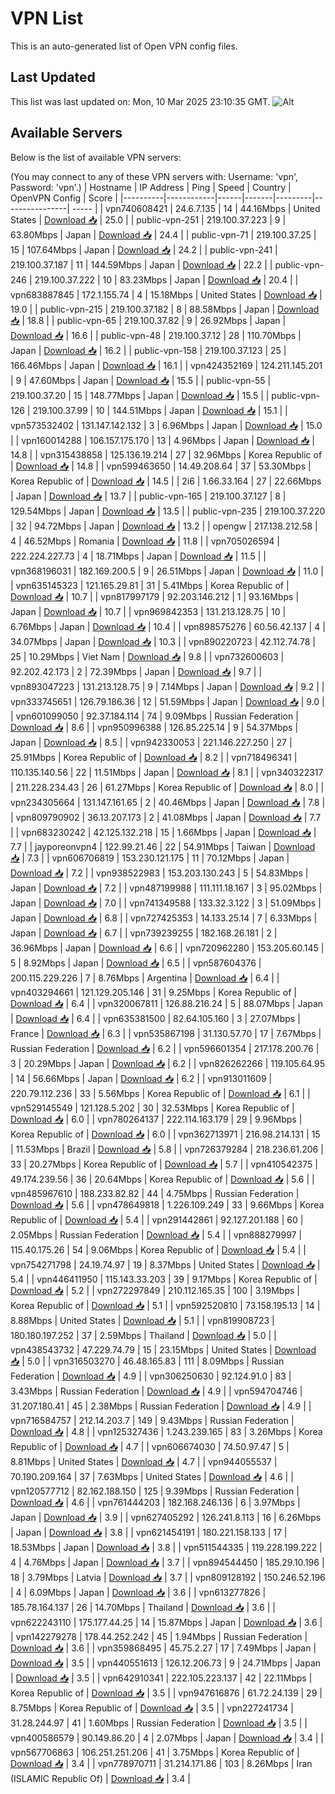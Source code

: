 # VPN List

This is an auto-generated list of Open VPN config files.

## Last Updated

This list was last updated on: Mon, 10 Mar 2025 23:10:35 GMT.
![Alt](https://repobeats.axiom.co/api/embed/186b98318ef1479477931607c1ad7d823f12451f.svg "Repobeats analytics image")

## Available Servers

Below is the list of available VPN servers:

(You may connect to any of these VPN servers with: Username: 'vpn', Password: 'vpn'.)
| Hostname | IP Address | Ping | Speed | Country | OpenVPN Config | Score |
|----------|------------|------|-------|---------|----------------| ----- |
| vpn740608421 | 24.6.7.135 | 14 | 44.16Mbps | United States | [Download 📥](./configs/server_0_US.ovpn) | 25.0 |
| public-vpn-251 | 219.100.37.223 | 9 | 63.80Mbps | Japan | [Download 📥](./configs/server_1_JP.ovpn) | 24.4 |
| public-vpn-71 | 219.100.37.25 | 15 | 107.64Mbps | Japan | [Download 📥](./configs/server_2_JP.ovpn) | 24.2 |
| public-vpn-241 | 219.100.37.187 | 11 | 144.59Mbps | Japan | [Download 📥](./configs/server_3_JP.ovpn) | 22.2 |
| public-vpn-246 | 219.100.37.222 | 10 | 83.23Mbps | Japan | [Download 📥](./configs/server_4_JP.ovpn) | 20.4 |
| vpn683887845 | 172.1.155.74 | 4 | 15.18Mbps | United States | [Download 📥](./configs/server_5_US.ovpn) | 19.0 |
| public-vpn-215 | 219.100.37.182 | 8 | 88.58Mbps | Japan | [Download 📥](./configs/server_6_JP.ovpn) | 18.8 |
| public-vpn-65 | 219.100.37.82 | 9 | 26.92Mbps | Japan | [Download 📥](./configs/server_7_JP.ovpn) | 16.6 |
| public-vpn-48 | 219.100.37.12 | 28 | 110.70Mbps | Japan | [Download 📥](./configs/server_8_JP.ovpn) | 16.2 |
| public-vpn-158 | 219.100.37.123 | 25 | 166.46Mbps | Japan | [Download 📥](./configs/server_9_JP.ovpn) | 16.1 |
| vpn424352169 | 124.211.145.201 | 9 | 47.60Mbps | Japan | [Download 📥](./configs/server_10_JP.ovpn) | 15.5 |
| public-vpn-55 | 219.100.37.20 | 15 | 148.77Mbps | Japan | [Download 📥](./configs/server_11_JP.ovpn) | 15.5 |
| public-vpn-126 | 219.100.37.99 | 10 | 144.51Mbps | Japan | [Download 📥](./configs/server_12_JP.ovpn) | 15.1 |
| vpn573532402 | 131.147.142.132 | 3 | 6.96Mbps | Japan | [Download 📥](./configs/server_13_JP.ovpn) | 15.0 |
| vpn160014288 | 106.157.175.170 | 13 | 4.96Mbps | Japan | [Download 📥](./configs/server_14_JP.ovpn) | 14.8 |
| vpn315438858 | 125.136.19.214 | 27 | 32.96Mbps | Korea Republic of | [Download 📥](./configs/server_15_KR.ovpn) | 14.8 |
| vpn599463650 | 14.49.208.64 | 37 | 53.30Mbps | Korea Republic of | [Download 📥](./configs/server_16_KR.ovpn) | 14.5 |
| 2i6 | 1.66.33.164 | 27 | 22.66Mbps | Japan | [Download 📥](./configs/server_17_JP.ovpn) | 13.7 |
| public-vpn-165 | 219.100.37.127 | 8 | 129.54Mbps | Japan | [Download 📥](./configs/server_18_JP.ovpn) | 13.5 |
| public-vpn-235 | 219.100.37.220 | 32 | 94.72Mbps | Japan | [Download 📥](./configs/server_19_JP.ovpn) | 13.2 |
| opengw | 217.138.212.58 | 4 | 46.52Mbps | Romania | [Download 📥](./configs/server_20_RO.ovpn) | 11.8 |
| vpn705026594 | 222.224.227.73 | 4 | 18.71Mbps | Japan | [Download 📥](./configs/server_21_JP.ovpn) | 11.5 |
| vpn368196031 | 182.169.200.5 | 9 | 26.51Mbps | Japan | [Download 📥](./configs/server_22_JP.ovpn) | 11.0 |
| vpn635145323 | 121.165.29.81 | 31 | 5.41Mbps | Korea Republic of | [Download 📥](./configs/server_23_KR.ovpn) | 10.7 |
| vpn817997179 | 92.203.146.212 | 1 | 93.16Mbps | Japan | [Download 📥](./configs/server_24_JP.ovpn) | 10.7 |
| vpn969842353 | 131.213.128.75 | 10 | 6.76Mbps | Japan | [Download 📥](./configs/server_25_JP.ovpn) | 10.4 |
| vpn898575276 | 60.56.42.137 | 4 | 34.07Mbps | Japan | [Download 📥](./configs/server_26_JP.ovpn) | 10.3 |
| vpn890220723 | 42.112.74.78 | 25 | 10.29Mbps | Viet Nam | [Download 📥](./configs/server_27_VN.ovpn) | 9.8 |
| vpn732600603 | 92.202.42.173 | 2 | 72.39Mbps | Japan | [Download 📥](./configs/server_28_JP.ovpn) | 9.7 |
| vpn893047223 | 131.213.128.75 | 9 | 7.14Mbps | Japan | [Download 📥](./configs/server_29_JP.ovpn) | 9.2 |
| vpn333745651 | 126.79.186.36 | 12 | 51.59Mbps | Japan | [Download 📥](./configs/server_30_JP.ovpn) | 9.0 |
| vpn601099050 | 92.37.184.114 | 74 | 9.09Mbps | Russian Federation | [Download 📥](./configs/server_31_RU.ovpn) | 8.6 |
| vpn950996388 | 126.85.225.14 | 9 | 54.37Mbps | Japan | [Download 📥](./configs/server_32_JP.ovpn) | 8.5 |
| vpn942330053 | 221.146.227.250 | 27 | 25.91Mbps | Korea Republic of | [Download 📥](./configs/server_33_KR.ovpn) | 8.2 |
| vpn718496341 | 110.135.140.56 | 22 | 11.51Mbps | Japan | [Download 📥](./configs/server_34_JP.ovpn) | 8.1 |
| vpn340322317 | 211.228.234.43 | 26 | 61.27Mbps | Korea Republic of | [Download 📥](./configs/server_35_KR.ovpn) | 8.0 |
| vpn234305664 | 131.147.161.65 | 2 | 40.46Mbps | Japan | [Download 📥](./configs/server_36_JP.ovpn) | 7.8 |
| vpn809790902 | 36.13.207.173 | 2 | 41.08Mbps | Japan | [Download 📥](./configs/server_37_JP.ovpn) | 7.7 |
| vpn683230242 | 42.125.132.218 | 15 | 1.66Mbps | Japan | [Download 📥](./configs/server_38_JP.ovpn) | 7.7 |
| jayporeonvpn4 | 122.99.21.46 | 22 | 54.91Mbps | Taiwan | [Download 📥](./configs/server_39_TW.ovpn) | 7.3 |
| vpn606706819 | 153.230.121.175 | 11 | 70.12Mbps | Japan | [Download 📥](./configs/server_40_JP.ovpn) | 7.2 |
| vpn938522983 | 153.203.130.243 | 5 | 54.83Mbps | Japan | [Download 📥](./configs/server_41_JP.ovpn) | 7.2 |
| vpn487199988 | 111.111.18.167 | 3 | 95.02Mbps | Japan | [Download 📥](./configs/server_42_JP.ovpn) | 7.0 |
| vpn741349588 | 133.32.3.122 | 3 | 51.09Mbps | Japan | [Download 📥](./configs/server_43_JP.ovpn) | 6.8 |
| vpn727425353 | 14.133.25.14 | 7 | 6.33Mbps | Japan | [Download 📥](./configs/server_44_JP.ovpn) | 6.7 |
| vpn739239255 | 182.168.26.181 | 2 | 36.96Mbps | Japan | [Download 📥](./configs/server_45_JP.ovpn) | 6.6 |
| vpn720962280 | 153.205.60.145 | 5 | 8.92Mbps | Japan | [Download 📥](./configs/server_46_JP.ovpn) | 6.5 |
| vpn587604376 | 200.115.229.226 | 7 | 8.76Mbps | Argentina | [Download 📥](./configs/server_47_AR.ovpn) | 6.4 |
| vpn403294661 | 121.129.205.146 | 31 | 9.25Mbps | Korea Republic of | [Download 📥](./configs/server_48_KR.ovpn) | 6.4 |
| vpn320067811 | 126.88.216.24 | 5 | 88.07Mbps | Japan | [Download 📥](./configs/server_49_JP.ovpn) | 6.4 |
| vpn635381500 | 82.64.105.160 | 3 | 27.07Mbps | France | [Download 📥](./configs/server_50_FR.ovpn) | 6.3 |
| vpn535867198 | 31.130.57.70 | 17 | 7.67Mbps | Russian Federation | [Download 📥](./configs/server_51_RU.ovpn) | 6.2 |
| vpn596601354 | 217.178.200.76 | 3 | 20.29Mbps | Japan | [Download 📥](./configs/server_52_JP.ovpn) | 6.2 |
| vpn826262266 | 119.105.64.95 | 14 | 56.66Mbps | Japan | [Download 📥](./configs/server_53_JP.ovpn) | 6.2 |
| vpn913011609 | 220.79.112.236 | 33 | 5.56Mbps | Korea Republic of | [Download 📥](./configs/server_54_KR.ovpn) | 6.1 |
| vpn529145549 | 121.128.5.202 | 30 | 32.53Mbps | Korea Republic of | [Download 📥](./configs/server_55_KR.ovpn) | 6.0 |
| vpn780264137 | 222.114.163.179 | 29 | 9.96Mbps | Korea Republic of | [Download 📥](./configs/server_56_KR.ovpn) | 6.0 |
| vpn362713971 | 216.98.214.131 | 15 | 11.53Mbps | Brazil | [Download 📥](./configs/server_57_BR.ovpn) | 5.8 |
| vpn726379284 | 218.236.61.206 | 33 | 20.27Mbps | Korea Republic of | [Download 📥](./configs/server_58_KR.ovpn) | 5.7 |
| vpn410542375 | 49.174.239.56 | 36 | 20.64Mbps | Korea Republic of | [Download 📥](./configs/server_59_KR.ovpn) | 5.6 |
| vpn485967610 | 188.233.82.82 | 44 | 4.75Mbps | Russian Federation | [Download 📥](./configs/server_60_RU.ovpn) | 5.6 |
| vpn478649818 | 1.226.109.249 | 33 | 9.66Mbps | Korea Republic of | [Download 📥](./configs/server_61_KR.ovpn) | 5.4 |
| vpn291442861 | 92.127.201.188 | 60 | 2.05Mbps | Russian Federation | [Download 📥](./configs/server_62_RU.ovpn) | 5.4 |
| vpn888279997 | 115.40.175.26 | 54 | 9.06Mbps | Korea Republic of | [Download 📥](./configs/server_63_KR.ovpn) | 5.4 |
| vpn754271798 | 24.19.74.97 | 19 | 8.37Mbps | United States | [Download 📥](./configs/server_64_US.ovpn) | 5.4 |
| vpn446411950 | 115.143.33.203 | 39 | 9.17Mbps | Korea Republic of | [Download 📥](./configs/server_65_KR.ovpn) | 5.2 |
| vpn272297849 | 210.112.165.35 | 100 | 3.19Mbps | Korea Republic of | [Download 📥](./configs/server_66_KR.ovpn) | 5.1 |
| vpn592520810 | 73.158.195.13 | 14 | 8.88Mbps | United States | [Download 📥](./configs/server_67_US.ovpn) | 5.1 |
| vpn819908723 | 180.180.197.252 | 37 | 2.59Mbps | Thailand | [Download 📥](./configs/server_68_TH.ovpn) | 5.0 |
| vpn438543732 | 47.229.74.79 | 15 | 23.15Mbps | United States | [Download 📥](./configs/server_69_US.ovpn) | 5.0 |
| vpn316503270 | 46.48.165.83 | 111 | 8.09Mbps | Russian Federation | [Download 📥](./configs/server_70_RU.ovpn) | 4.9 |
| vpn306250630 | 92.124.91.0 | 83 | 3.43Mbps | Russian Federation | [Download 📥](./configs/server_71_RU.ovpn) | 4.9 |
| vpn594704746 | 31.207.180.41 | 45 | 2.38Mbps | Russian Federation | [Download 📥](./configs/server_72_RU.ovpn) | 4.9 |
| vpn716584757 | 212.14.203.7 | 149 | 9.43Mbps | Russian Federation | [Download 📥](./configs/server_73_RU.ovpn) | 4.8 |
| vpn125327436 | 1.243.239.165 | 83 | 3.26Mbps | Korea Republic of | [Download 📥](./configs/server_74_KR.ovpn) | 4.7 |
| vpn606674030 | 74.50.97.47 | 5 | 8.81Mbps | United States | [Download 📥](./configs/server_75_US.ovpn) | 4.7 |
| vpn944055537 | 70.190.209.164 | 37 | 7.63Mbps | United States | [Download 📥](./configs/server_76_US.ovpn) | 4.6 |
| vpn120577712 | 82.162.188.150 | 125 | 9.39Mbps | Russian Federation | [Download 📥](./configs/server_77_RU.ovpn) | 4.6 |
| vpn761444203 | 182.168.246.136 | 6 | 3.97Mbps | Japan | [Download 📥](./configs/server_78_JP.ovpn) | 3.9 |
| vpn627405292 | 126.241.8.113 | 16 | 6.26Mbps | Japan | [Download 📥](./configs/server_79_JP.ovpn) | 3.8 |
| vpn621454191 | 180.221.158.133 | 17 | 18.53Mbps | Japan | [Download 📥](./configs/server_80_JP.ovpn) | 3.8 |
| vpn511544335 | 119.228.199.222 | 4 | 4.76Mbps | Japan | [Download 📥](./configs/server_81_JP.ovpn) | 3.7 |
| vpn894544450 | 185.29.10.196 | 18 | 3.79Mbps | Latvia | [Download 📥](./configs/server_82_LV.ovpn) | 3.7 |
| vpn809128192 | 150.246.52.196 | 4 | 6.09Mbps | Japan | [Download 📥](./configs/server_83_JP.ovpn) | 3.6 |
| vpn613277826 | 185.78.164.137 | 26 | 14.70Mbps | Thailand | [Download 📥](./configs/server_84_TH.ovpn) | 3.6 |
| vpn622243110 | 175.177.44.25 | 14 | 15.87Mbps | Japan | [Download 📥](./configs/server_85_JP.ovpn) | 3.6 |
| vpn142279278 | 178.44.252.242 | 45 | 1.94Mbps | Russian Federation | [Download 📥](./configs/server_86_RU.ovpn) | 3.6 |
| vpn359868495 | 45.75.2.27 | 17 | 7.49Mbps | Japan | [Download 📥](./configs/server_87_JP.ovpn) | 3.5 |
| vpn440551613 | 126.12.206.73 | 9 | 24.71Mbps | Japan | [Download 📥](./configs/server_88_JP.ovpn) | 3.5 |
| vpn642910341 | 222.105.223.137 | 42 | 22.11Mbps | Korea Republic of | [Download 📥](./configs/server_89_KR.ovpn) | 3.5 |
| vpn947616876 | 61.72.24.139 | 29 | 8.75Mbps | Korea Republic of | [Download 📥](./configs/server_90_KR.ovpn) | 3.5 |
| vpn227241734 | 31.28.244.97 | 41 | 1.60Mbps | Russian Federation | [Download 📥](./configs/server_91_RU.ovpn) | 3.5 |
| vpn400586579 | 90.149.86.20 | 4 | 2.07Mbps | Japan | [Download 📥](./configs/server_92_JP.ovpn) | 3.4 |
| vpn567706863 | 106.251.251.206 | 41 | 3.75Mbps | Korea Republic of | [Download 📥](./configs/server_93_KR.ovpn) | 3.4 |
| vpn778970711 | 31.214.171.86 | 103 | 8.26Mbps | Iran (ISLAMIC Republic Of) | [Download 📥](./configs/server_94_IR.ovpn) | 3.4 |
